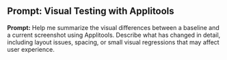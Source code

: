 ## Prompt: Visual Testing with Applitools

**Prompt:**
Help me summarize the visual differences between a baseline and a current screenshot using Applitools. Describe what has changed in detail, including layout issues, spacing, or small visual regressions that may affect user experience.
